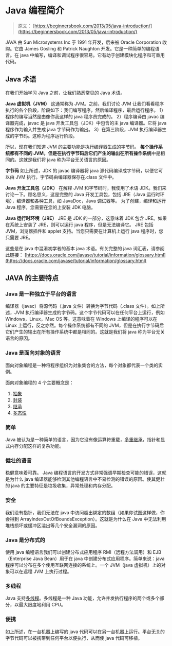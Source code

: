 # Java 编程简介

> 原文： [https://beginnersbook.com/2013/05/java-introduction/](https://beginnersbook.com/2013/05/java-introduction/)

JAVA 由 Sun Microsystems Inc 于 1991 年开发，后来被 Oracle Corporation 收购。它由 James Gosling 和 Patrick Naughton 开发。它是一种简单的编程语言。在 java 中编写，编译和调试程序很容易。它有助于创建模块化程序和可重用代码。

## Java 术语

在我们开始学习 Java 之前，让我们熟悉常见的 Java 术语。

**Java 虚拟机（JVM）**
这通常称为 JVM。之前，我们讨论 JVM 让我们看看程序执行的各个阶段。阶段如下：我们编写程序，然后编译程序，最后运行程序。
1）程序的编写当然是由像你我这样的 java 程序员完成的。
2）程序编译由 javac 编译器完成，javac 是 java 开发工具包（JDK）中包含的主 java 编译器。它将 java 程序作为输入并生成 java 字节码作为输出。
3）在第三阶段，JVM 执行编译器生成的字节码。这称为程序运行阶段。

所以，现在我们知道 JVM 的主要功能是执行编译器生成的字节码。 **每个操作系统都有不同的 JVM，但是在执行字节码后它们产生的输出在所有操作系统**中是相同的。这就是我们将 java 称为平台无关语言的原因。

**字节码**
如上所述，JDK 的 javac 编译器将 java 源代码编译成字节码，以便它可以由 JVM 执行。字节码由编译器保存在.class 文件中。

**Java 开发工具包（JDK）**
在解释 JVM 和字节码时，我使用了术语 JDK。我们来讨论一下。顾名思义，这是完整的 Java 开发工具包，包括 JRE（Java 运行时环境），编译器和各种工具，如 JavaDoc，Java 调试器等。
为了创建，编译和运行 Java 程序，您需要在您的上安装 JDK 电脑。

**Java 运行时环境（JRE）**
JRE 是 JDK 的一部分，这意味着 JDK 包含 JRE。如果在系统上安装了 JRE，则可以运行 java 程序，但是无法编译它。 JRE 包括 JVM，浏览器插件和 applet 支持。当您只需要在计算机上运行 java 程序时，您只需要 JRE。

这些是在 java 中混淆​​初学者的基本 java 术语。有关完整的 java 词汇表，请参阅此链接：
[https://docs.oracle.com/javase/tutorial/information/glossary.html](https://docs.oracle.com/javase/tutorial/information/glossary.html)

## JAVA 的主要特点

### Java 是一种独立于平台的语言

编译器（javac）将源代码（.java 文件）转换为字节代码（.class 文件）。如上所述，JVM 执行编译器生成的字节码。这个字节代码可以在任何平台上运行，例如 Windows，Linux，Mac OS 等。这意味着在 Windows 上编译的程序可以在 Linux 上运行，反之亦然。每个操作系统都有不同的 JVM，但是在执行字节码后它们产生的输出在所有操作系统中都是相同的。这就是我们将 java 称为平台无关语言的原因。

### Java 是面向对象的语言

面向对象编程是一种将程序组织为对象集合的方法，每个对象都代表一个类的实例。

面向对象编程的 4 个主要概念是：

1.  [抽象](https://beginnersbook.com/2013/03/oops-in-java-encapsulation-inheritance-polymorphism-abstraction/ "OOPs in Java- Encapsulation, Inheritance, Polymorphism, Abstraction")
2.  [封装](https://beginnersbook.com/2013/05/encapsulation-in-java/ "Encapsulation in Java with example")
3.  [继承](https://beginnersbook.com/2013/05/java-inheritance-types/ "Types of inheritance in Java: Single,Multiple,Multilevel & Hybrid")
4.  [多态性](https://beginnersbook.com/2013/03/polymorphism-in-java/ "Polymorphism in Java – Method Overloading and Overriding")

### 简单

Java 被认为是一种简单的语言，因为它没有像运算符重载，[多重继承](https://beginnersbook.com/2013/05/java-multiple-inheritance/)，指针和显式内存分配这样的复杂功能。

### 健壮的语言

稳健意味着可靠。 Java 编程语言的开发方式非常强调早期检查可能的错误，这就是为什么 java 编译器能够检测其他编程语言中不易检测的错误的原因。使其健壮的 java 的主要特征是垃圾收集，异常处理和内存分配。

### 安全

我们没有指针，我们无法在 java 中访问超出绑定的数组（如果你试图这样做，你会得到 ArrayIndexOutOfBoundsException）。这就是为什么在 Java 中无法利用堆栈损坏或缓冲区溢出等几个安全漏洞的原因。

### Java 是分布式的

使用 java 编程语言我们可以创建分布式应用程序 RMI（远程方法调用）和 EJB（Enterprise Java Bean）用于在 java 中创建分布式应用程序。简单来说：java 程序可以分布在多个使用互联网连接的系统上。一个 JVM（java 虚拟机）上的对象可以在远程 JVM 上执行过程。

### 多线程

Java 支持[多线程](https://beginnersbook.com/2013/03/multithreading-in-java/ "Multithreading in java with examples")。多线程是一种 Java 功能，允许并发执行程序的两个或多个部分，以最大限度地利用 CPU。

### 便携

如上所述，在一台机器上编写的 java 代码可以在另一台机器上运行。平台无关的字节代码可以被携带到任何平台以便执行，从而使 java 代码可移植。